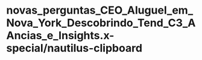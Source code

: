 # novas_perguntas_CEO_Aluguel_em_Nova_York_Descobrindo_Tend_C3_AAncias_e_Insights.x-special/nautilus-clipboard


